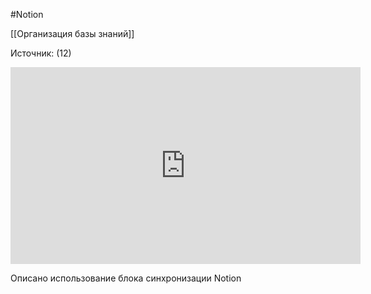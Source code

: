 #Notion 

[[Организация базы знаний]]

Источник: (12)

<iframe width="560" height="315" src="https://www.youtube.com/embed/J0CSWK4oSk4" title="YouTube video player" frameborder="0" allow="accelerometer; autoplay; clipboard-write; encrypted-media; gyroscope; picture-in-picture" allowfullscreen></iframe>

Описано использование блока синхронизации Notion